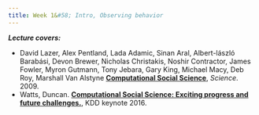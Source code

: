 ```yaml
---
title: Week 1&#58; Intro, Observing behavior
---
```


***Lecture covers:***

[comment]: <> (- First 10 minutes of the NYT podcast about the Big Tech Hearing https://podcasts.google.com/feed/aHR0cHM6Ly9yc3MuYXJ0MTkuY29tL3RoZS1kYWlseQ/episode/Z2lkOi8vYXJ0MTktZXBpc29kZS1sb2NhdG9yL1YwL1pKSWZKdjNqWkdGVjQxcDZWTkw0dU51Z3lKNXh4U1g1dndzMjBIdkZZVTg?ep=14)
- David Lazer, Alex Pentland, Lada Adamic, Sinan Aral, Albert-lászló Barabási, Devon Brewer, Nicholas Christakis, Noshir Contractor, James Fowler, Myron Gutmann, Tony Jebara, Gary King, Michael Macy, Deb Roy, Marshall Van Alstyne [**Computational Social Science**](https://science-sciencemag-org.ezproxy.bgu.ac.il/content/323/5915/721), *Science*. 2009.
- Watts, Duncan. [**Computational Social Science: Exciting progress and future challenges.**](https://dl-acm-org.ezproxy.bgu.ac.il/doi/abs/10.1145/2939672.2945366), KDD keynote 2016.